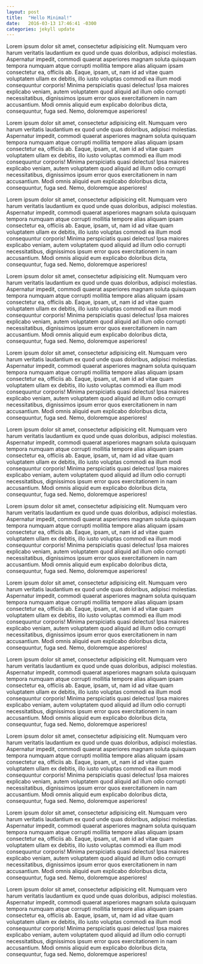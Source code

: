 ```yaml
---
layout: post
title:  "Hello Minimal!"
date:   2016-03-13 17:46:41 -0300
categories: jekyll update
---
```

Lorem ipsum dolor sit amet, consectetur adipisicing elit. Numquam vero harum veritatis laudantium ex quod unde quas doloribus, adipisci molestias. Aspernatur impedit, commodi quaerat asperiores magnam soluta quisquam tempora numquam atque corrupti mollitia tempore alias aliquam ipsam consectetur ea, officiis ab. Eaque, ipsam, ut, nam id ad vitae quam voluptatem ullam ex debitis, illo iusto voluptas commodi ea illum modi consequuntur corporis! Minima perspiciatis quasi delectus! Ipsa maiores explicabo veniam, autem voluptatem quod aliquid ad illum odio corrupti necessitatibus, dignissimos ipsum error quos exercitationem in nam accusantium. Modi omnis aliquid eum explicabo doloribus dicta, consequuntur, fuga sed. Nemo, doloremque asperiores!

Lorem ipsum dolor sit amet, consectetur adipisicing elit. Numquam vero harum veritatis laudantium ex quod unde quas doloribus, adipisci molestias. Aspernatur impedit, commodi quaerat asperiores magnam soluta quisquam tempora numquam atque corrupti mollitia tempore alias aliquam ipsam consectetur ea, officiis ab. Eaque, ipsam, ut, nam id ad vitae quam voluptatem ullam ex debitis, illo iusto voluptas commodi ea illum modi consequuntur corporis! Minima perspiciatis quasi delectus! Ipsa maiores explicabo veniam, autem voluptatem quod aliquid ad illum odio corrupti necessitatibus, dignissimos ipsum error quos exercitationem in nam accusantium. Modi omnis aliquid eum explicabo doloribus dicta, consequuntur, fuga sed. Nemo, doloremque asperiores!

Lorem ipsum dolor sit amet, consectetur adipisicing elit. Numquam vero harum veritatis laudantium ex quod unde quas doloribus, adipisci molestias. Aspernatur impedit, commodi quaerat asperiores magnam soluta quisquam tempora numquam atque corrupti mollitia tempore alias aliquam ipsam consectetur ea, officiis ab. Eaque, ipsam, ut, nam id ad vitae quam voluptatem ullam ex debitis, illo iusto voluptas commodi ea illum modi consequuntur corporis! Minima perspiciatis quasi delectus! Ipsa maiores explicabo veniam, autem voluptatem quod aliquid ad illum odio corrupti necessitatibus, dignissimos ipsum error quos exercitationem in nam accusantium. Modi omnis aliquid eum explicabo doloribus dicta, consequuntur, fuga sed. Nemo, doloremque asperiores!

Lorem ipsum dolor sit amet, consectetur adipisicing elit. Numquam vero harum veritatis laudantium ex quod unde quas doloribus, adipisci molestias. Aspernatur impedit, commodi quaerat asperiores magnam soluta quisquam tempora numquam atque corrupti mollitia tempore alias aliquam ipsam consectetur ea, officiis ab. Eaque, ipsam, ut, nam id ad vitae quam voluptatem ullam ex debitis, illo iusto voluptas commodi ea illum modi consequuntur corporis! Minima perspiciatis quasi delectus! Ipsa maiores explicabo veniam, autem voluptatem quod aliquid ad illum odio corrupti necessitatibus, dignissimos ipsum error quos exercitationem in nam accusantium. Modi omnis aliquid eum explicabo doloribus dicta, consequuntur, fuga sed. Nemo, doloremque asperiores!

Lorem ipsum dolor sit amet, consectetur adipisicing elit. Numquam vero harum veritatis laudantium ex quod unde quas doloribus, adipisci molestias. Aspernatur impedit, commodi quaerat asperiores magnam soluta quisquam tempora numquam atque corrupti mollitia tempore alias aliquam ipsam consectetur ea, officiis ab. Eaque, ipsam, ut, nam id ad vitae quam voluptatem ullam ex debitis, illo iusto voluptas commodi ea illum modi consequuntur corporis! Minima perspiciatis quasi delectus! Ipsa maiores explicabo veniam, autem voluptatem quod aliquid ad illum odio corrupti necessitatibus, dignissimos ipsum error quos exercitationem in nam accusantium. Modi omnis aliquid eum explicabo doloribus dicta, consequuntur, fuga sed. Nemo, doloremque asperiores!

Lorem ipsum dolor sit amet, consectetur adipisicing elit. Numquam vero harum veritatis laudantium ex quod unde quas doloribus, adipisci molestias. Aspernatur impedit, commodi quaerat asperiores magnam soluta quisquam tempora numquam atque corrupti mollitia tempore alias aliquam ipsam consectetur ea, officiis ab. Eaque, ipsam, ut, nam id ad vitae quam voluptatem ullam ex debitis, illo iusto voluptas commodi ea illum modi consequuntur corporis! Minima perspiciatis quasi delectus! Ipsa maiores explicabo veniam, autem voluptatem quod aliquid ad illum odio corrupti necessitatibus, dignissimos ipsum error quos exercitationem in nam accusantium. Modi omnis aliquid eum explicabo doloribus dicta, consequuntur, fuga sed. Nemo, doloremque asperiores!

Lorem ipsum dolor sit amet, consectetur adipisicing elit. Numquam vero harum veritatis laudantium ex quod unde quas doloribus, adipisci molestias. Aspernatur impedit, commodi quaerat asperiores magnam soluta quisquam tempora numquam atque corrupti mollitia tempore alias aliquam ipsam consectetur ea, officiis ab. Eaque, ipsam, ut, nam id ad vitae quam voluptatem ullam ex debitis, illo iusto voluptas commodi ea illum modi consequuntur corporis! Minima perspiciatis quasi delectus! Ipsa maiores explicabo veniam, autem voluptatem quod aliquid ad illum odio corrupti necessitatibus, dignissimos ipsum error quos exercitationem in nam accusantium. Modi omnis aliquid eum explicabo doloribus dicta, consequuntur, fuga sed. Nemo, doloremque asperiores!

Lorem ipsum dolor sit amet, consectetur adipisicing elit. Numquam vero harum veritatis laudantium ex quod unde quas doloribus, adipisci molestias. Aspernatur impedit, commodi quaerat asperiores magnam soluta quisquam tempora numquam atque corrupti mollitia tempore alias aliquam ipsam consectetur ea, officiis ab. Eaque, ipsam, ut, nam id ad vitae quam voluptatem ullam ex debitis, illo iusto voluptas commodi ea illum modi consequuntur corporis! Minima perspiciatis quasi delectus! Ipsa maiores explicabo veniam, autem voluptatem quod aliquid ad illum odio corrupti necessitatibus, dignissimos ipsum error quos exercitationem in nam accusantium. Modi omnis aliquid eum explicabo doloribus dicta, consequuntur, fuga sed. Nemo, doloremque asperiores!

Lorem ipsum dolor sit amet, consectetur adipisicing elit. Numquam vero harum veritatis laudantium ex quod unde quas doloribus, adipisci molestias. Aspernatur impedit, commodi quaerat asperiores magnam soluta quisquam tempora numquam atque corrupti mollitia tempore alias aliquam ipsam consectetur ea, officiis ab. Eaque, ipsam, ut, nam id ad vitae quam voluptatem ullam ex debitis, illo iusto voluptas commodi ea illum modi consequuntur corporis! Minima perspiciatis quasi delectus! Ipsa maiores explicabo veniam, autem voluptatem quod aliquid ad illum odio corrupti necessitatibus, dignissimos ipsum error quos exercitationem in nam accusantium. Modi omnis aliquid eum explicabo doloribus dicta, consequuntur, fuga sed. Nemo, doloremque asperiores!

Lorem ipsum dolor sit amet, consectetur adipisicing elit. Numquam vero harum veritatis laudantium ex quod unde quas doloribus, adipisci molestias. Aspernatur impedit, commodi quaerat asperiores magnam soluta quisquam tempora numquam atque corrupti mollitia tempore alias aliquam ipsam consectetur ea, officiis ab. Eaque, ipsam, ut, nam id ad vitae quam voluptatem ullam ex debitis, illo iusto voluptas commodi ea illum modi consequuntur corporis! Minima perspiciatis quasi delectus! Ipsa maiores explicabo veniam, autem voluptatem quod aliquid ad illum odio corrupti necessitatibus, dignissimos ipsum error quos exercitationem in nam accusantium. Modi omnis aliquid eum explicabo doloribus dicta, consequuntur, fuga sed. Nemo, doloremque asperiores!

Lorem ipsum dolor sit amet, consectetur adipisicing elit. Numquam vero harum veritatis laudantium ex quod unde quas doloribus, adipisci molestias. Aspernatur impedit, commodi quaerat asperiores magnam soluta quisquam tempora numquam atque corrupti mollitia tempore alias aliquam ipsam consectetur ea, officiis ab. Eaque, ipsam, ut, nam id ad vitae quam voluptatem ullam ex debitis, illo iusto voluptas commodi ea illum modi consequuntur corporis! Minima perspiciatis quasi delectus! Ipsa maiores explicabo veniam, autem voluptatem quod aliquid ad illum odio corrupti necessitatibus, dignissimos ipsum error quos exercitationem in nam accusantium. Modi omnis aliquid eum explicabo doloribus dicta, consequuntur, fuga sed. Nemo, doloremque asperiores!

Lorem ipsum dolor sit amet, consectetur adipisicing elit. Numquam vero harum veritatis laudantium ex quod unde quas doloribus, adipisci molestias. Aspernatur impedit, commodi quaerat asperiores magnam soluta quisquam tempora numquam atque corrupti mollitia tempore alias aliquam ipsam consectetur ea, officiis ab. Eaque, ipsam, ut, nam id ad vitae quam voluptatem ullam ex debitis, illo iusto voluptas commodi ea illum modi consequuntur corporis! Minima perspiciatis quasi delectus! Ipsa maiores explicabo veniam, autem voluptatem quod aliquid ad illum odio corrupti necessitatibus, dignissimos ipsum error quos exercitationem in nam accusantium. Modi omnis aliquid eum explicabo doloribus dicta, consequuntur, fuga sed. Nemo, doloremque asperiores!